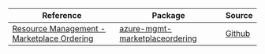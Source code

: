 | Reference | Package | Source |
|---|---|---|
|[Resource Management - Marketplace Ordering](mgmt-marketplaceordering-readme.md)|[azure-mgmt-marketplaceordering](https://pypi.org/project/azure-mgmt-marketplaceordering)|[Github](https://github.com/Azure/azure-sdk-for-python)|
